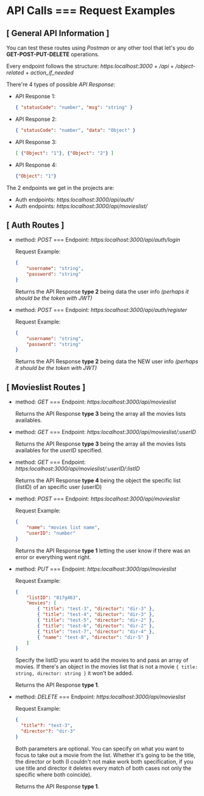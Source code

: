 # API Calls === Request Examples

## [ General API Information ]

You can test these routes using _Postman_ or any other tool that let's you do **GET-POST-PUT-DELETE** operations.

Every endpoint follows the structure: _https:localhost:3000_ + _/api_ + _/object-related_ + _action_if_needed_

There're 4 types of possible _API Response_:

- API Response 1:

  ```JSON
  { "statusCode": "number", "msg": "string" }
  ```

- API Response 2:

  ```JSON
  { "statusCode": "number", "data": "Object" }
  ```

- API Response 3:

  ```JSON
  [ {"Object": "1"}, {"Object": "2"} ]
  ```

- API Response 4:

  ```JSON
  {"Object": "1"}
  ```

The 2 endpoints we get in the projects are:

- Auth endpoints: _https:localhost:3000/api/auth/_
- Auth endpoints: _https:localhost:3000/api/movieslist/_

## [ Auth Routes ]

- method: _POST_ === Endpoint: _https:localhost:3000/api/auth/login_

  Request Example:

  ```JSON
  {
      "username": "string",
      "password": "string"
  }
  ```

  Returns the API Response **type 2** being data the user info _(perhaps it should be the token with JWT)_

- method: _POST_ === Endpoint: _https:localhost:3000/api/auth/register_

  Request Example:

  ```JSON
  {
      "username": "string",
      "password": "string"
  }
  ```

  Returns the API Response **type 2** being data the NEW user info _(perhaps it should be the token with JWT)_

## [ Movieslist Routes ]

- method: _GET_ === Endpoint: _https:localhost:3000/api/movieslist_

  Returns the API Response **type 3** being the array all the movies lists availables.

- method: _GET_ === Endpoint: _https:localhost:3000/api/movieslist/:userID_

  Returns the API Response **type 3** being the array all the movies lists availables for the _userID_ specified.

- method: _GET_ === Endpoint: _https:localhost:3000/api/movieslist/:userID/:listID_

  Returns the API Response **type 4** being the object the specific list (listID) of an specific user (userID)

- method: _POST_ === Endpoint: _https:localhost:3000/api/movieslist_

  Request Example:

  ```JSON
  {
      "name": "movies list name",
      "userID": "number"
  }
  ```

  Returns the API Response **type 1** letting the user know if there was an error or everything went right.

- method: _PUT_ === Endpoint: _https:localhost:3000/api/movieslist_

  Request Example:

  ```JSON
  {
      "listID": "817g463",
      "movies": [
          { "title": "test-3", "director": "dir-3" },
          { "title": "test-4", "director": "dir-3" },
          { "title": "test-5", "director": "dir-2" },
          { "title": "test-6", "director": "dir-2" },
          { "title": "test-7", "director": "dir-4" },
          { "name": "test-8", "director": "dir-5" }
      ]
  }
  ```

  Specify the listID you want to add the movies to and pass an array of movies. If there's an object in the movies list that is not a movie `{ title: string, director: string }` it won't be added.

  Returns the API Response **type 1**.

- method: _DELETE_ === Endpoint: _https:localhost:3000/api/movieslist_

  Request Example:

  ```JSON
  {
    "title"?: "test-3",
    "director"?: "dir-3"
  }
  ```

  Both parameters are optional. You can specify on what you want to focus to take out a movie from the list. Whether it's going to be the title, the director or both (I couldn't not make work both specification, if you use title and director it deletes every match of both cases not only the specific where both coincide).

  Returns the API Response **type 1**.
